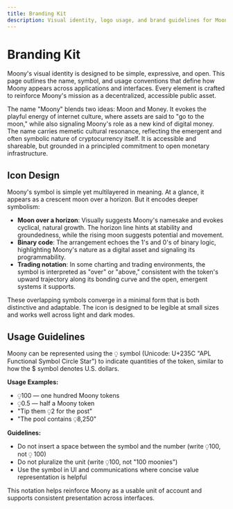 ```yaml
---
title: Branding Kit
description: Visual identity, logo usage, and brand guidelines for Moony
---
```


# Branding Kit

Moony's visual identity is designed to be simple, expressive, and open. This page outlines the name, symbol, and usage conventions that define how Moony appears across applications and interfaces. Every element is crafted to reinforce Moony's mission as a decentralized, accessible public asset.

The name "Moony" blends two ideas: Moon and Money. It evokes the playful energy of internet culture, where assets are said to "go to the moon," while also signaling Moony's role as a new kind of digital money. The name carries memetic cultural resonance, reflecting the emergent and often symbolic nature of cryptocurrency itself. It is accessible and shareable, but grounded in a principled commitment to open monetary infrastructure.

## Icon Design

Moony's symbol is simple yet multilayered in meaning. At a glance, it appears as a crescent moon over a horizon. But it encodes deeper symbolism:

* **Moon over a horizon**: Visually suggests Moony's namesake and evokes cyclical, natural growth. The horizon line hints at stability and groundedness, while the rising moon suggests potential and movement.
* **Binary code**: The arrangement echoes the 1's and 0's of binary logic, highlighting Moony's nature as a digital asset and signaling its programmability.
* **Trading notation**: In some charting and trading environments, the symbol is interpreted as "over" or "above," consistent with the token's upward trajectory along its bonding curve and the open, emergent systems it supports.

These overlapping symbols converge in a minimal form that is both distinctive and adaptable. The icon is designed to be legible at small sizes and works well across light and dark modes.

## Usage Guidelines

Moony can be represented using the ⍜ symbol (Unicode: U+235C "APL Functional Symbol Circle Star") to indicate quantities of the token, similar to how the $ symbol denotes U.S. dollars.

**Usage Examples:**

* ⍜100 — one hundred Moony tokens
* ⍜0.5 — half a Moony token
* "Tip them ⍜2 for the post"
* "The pool contains ⍜8,250"

**Guidelines:**

* Do not insert a space between the symbol and the number (write ⍜100, not ⍜ 100)
* Do not pluralize the unit (write ⍜100, not "100 moonies")
* Use the symbol in UI and communications where concise value representation is helpful

This notation helps reinforce Moony as a usable unit of account and supports consistent presentation across interfaces.